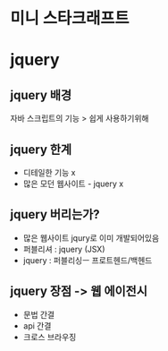 # 미니 스타크래프트




# jquery

## jquery 배경

자바 스크립트의 기능 > 쉽게 사용하기위해

## jquery 한계

- 디테일한 기능 x
- 많은 모던 웹사이트  - jquery x

## jquery 버리는가?

- 많은 웹사이트 jqury로 이미 개발되어있음
- 퍼블리셔 : jquery (JSX)
- jquery : 퍼블리싱ㅡ 프로트헨드/백헨드

## jquery 장점 -> 웹 에이전시

- 문법 간결
- api 간결
- 크로스 브라우징 